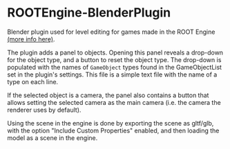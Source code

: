 # ROOTEngine-BlenderPlugin
Blender plugin used for level editing for games made in the ROOT Engine [(more info here)](https://timrademaker.com/portfolio/custom-engine-project-root-engine).

The plugin adds a panel to objects. Opening this panel reveals a drop-down for the object type, and a button to reset the object type. The drop-down is populated with the names of `GameObject` types found in the GameObjectList set in the plugin's settings. This file is a simple text file with the name of a type on each line.

If the selected object is a camera, the panel also contains a button that allows setting the selected camera as the main camera (i.e. the camera the renderer uses by default).


Using the scene in the engine is done by exporting the scene as gltf/glb, with the option "Include Custom Properties" enabled, and then loading the model as a scene in the engine. 
